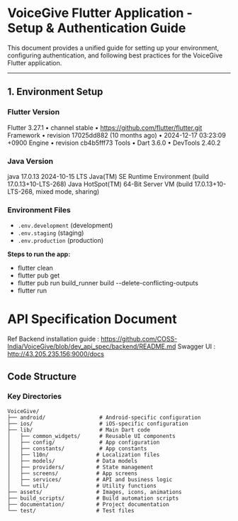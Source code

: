
# VoiceGive Flutter Application - Setup & Authentication Guide

This document provides a unified guide for setting up your environment, configuring authentication, and following best practices for the VoiceGive Flutter application.

---

## 1. Environment Setup

### Flutter Version
Flutter 3.27.1 • channel stable • https://github.com/flutter/flutter.git
Framework • revision 17025dd882 (10 months ago) • 2024-12-17 03:23:09 +0900
Engine • revision cb4b5fff73
Tools • Dart 3.6.0 • DevTools 2.40.2


### Java Version
java 17.0.13 2024-10-15 LTS
Java(TM) SE Runtime Environment (build 17.0.13+10-LTS-268)
Java HotSpot(TM) 64-Bit Server VM (build 17.0.13+10-LTS-268, mixed mode, sharing)


### Environment Files
- `.env.development` (development)
- `.env.staging` (staging)
- `.env.production` (production)


**Steps to run the app:**
- flutter clean
- flutter pub get
- flutter pub run build_runner build --delete-conflicting-outputs
- flutter run

# API Specification Document

Ref Backend installation guide : https://github.com/COSS-India/VoiceGive/blob/dev_api_spec/backend/README.md
Swagger UI : http://43.205.235.156:9000/docs

## Code Structure

### Key Directories

```
VoiceGive/
├── android/                 # Android-specific configuration
├── ios/                     # iOS-specific configuration
├── lib/                     # Main Dart code
│   ├── common_widgets/      # Reusable UI components
│   ├── config/              # App configuration
│   ├── constants/           # App constants
│   ├── l10n/               # Localization files
│   ├── models/             # Data models
│   ├── providers/          # State management
│   ├── screens/            # App screens
│   ├── services/           # API and business logic
│   └── util/               # Utility functions
├── assets/                 # Images, icons, animations
├── build_scripts/          # Build automation scripts
├── documentation/          # Project documentation
└── test/                   # Test files
```

